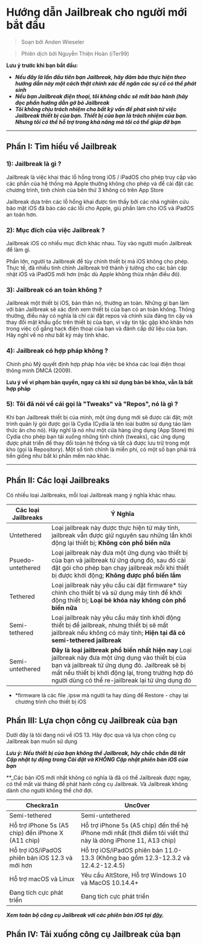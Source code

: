 # Hướng dẫn Jailbreak cho người mới bắt đầu

> Soạn bởi Anden Wieseler

> Phiên dịch bởi Nguyễn Thiện Hoàn (iTer99)

**Lưu ý trước khi bạn bắt đầu:**
* **_Nếu đây là lần đầu tiên bạn Jailbreak, hãy đảm bảo thực hiện theo hướng dẫn này một cách thật chính xác để ngăn các sự cố có thể phát sinh_**
* **_Nếu bạn Jailbreak điện thoại, tôi không chắc sẽ mất bảo hành (hãy đọc phần hướng dẫn gỡ bỏ Jailbreak_**
* **_Tôi không chịu trách nhiệm cho bất kỳ vấn đề phát sinh từ việc Jailbreak thiết bị của bạn. Thiết bị của bạn là trách nhiệm của bạn. Nhưng tôi có thể hỗ trợ trong khả năng mà tôi có thể giúp đỡ bạn_**

---

## Phần I: Tìm hiểu về Jailbreak

### 1): Jailbreak là gì ?

Jailbreak là việc khai thác lỗ hổng trong iOS / iPadOS cho phép truy cập vào các phần của hệ thống mà Apple thường không cho phép và để cài đặt các chương trình, tinh chỉnh của bên thứ 3 không có trên App Store

Jailbreak dựa trên các lỗ hổng khai được tìm thấy bởi các nhà nghiên cứu bảo mật iOS đã báo cáo các lỗi cho Apple, giú phần làm cho iOS và iPadOS an toàn hơn.

### 2): Mục đích của việc Jailbreak ?

Jailbreak iOS có nhiều mục đích khác nhau. Tùy vào người muốn Jailbreak để làm gì.

Phần lớn, người ta Jailbreak để tùy chỉnh thiết bị mà iOS không cho phép. Thực tế, đã nhiều tinh chỉnh Jailbreak trở thành ý tưởng cho các bản cập nhật iOS và iPadOS mới hơn (mặc dù Apple không thừa nhận điều đó).

### 3): Jailbreak có an toàn không ?

Jailbreak một thiết bị iOS, bản thân nó, thường an toàn. Những gì bạn làm với bản Jailbreak sẽ xác định xem thiết bị của bạn có an toàn không. Thông thường, điều này có nghĩa là chỉ cài đặt repos và chỉnh sửa đáng tin cậy và thay đổi mật khẩu gốc trên thiết bị của bạn, vì vậy tin tặc gặp khó khăn hơn trong việc cố gắng hack điện thoại của bạn và đánh cắp dữ liệu của bạn. Hãy nghĩ về nó như bất kỳ máy tính khác.

### 4): Jailbreak có hợp pháp không ?

Chính phủ Mỹ quyết định hợp pháp hóa việc bẻ khóa các loại điện thoại thông minh DMCA (2009). 

**Lưu ý về vi phạm bản quyền, ngay cả khi sử dụng bản bẻ khóa, vẫn là bất hợp pháp**

### 5): Tôi đã nói về cái gọi là "Tweaks" và "Repos", nó là gì ?

Khi bạn Jailbreak thiết bị của mình, một ứng dụng mới sẽ được cài đặt; một trình quản lý gói được gọi là Cydia (Cydia là tên loài bướm sử dụng táo làm thức ăn cho nó). Hãy nghĩ là nó như một cửa hàng ứng dụng (App Store) thì Cydia cho phép bạn tải xuống những tinh chỉnh (tweaks), các ứng dụng được phát triển để thay đổi toàn hệ thống và tất cả được lưu trữ trong một kho (gọi là Repository).  Một số tinh chỉnh là miễn phí, có một số bạn phải trả tiền giống như bất kì phần mềm nào khác.

---

## Phần II: Các loại Jailbreaks

Có nhiều loại Jailbreaks, mỗi loại Jailbreak mang ý nghĩa khác nhau.

Các loại Jailbreaks|Ý Nghĩa
---|---
Untethered|Loại jailbreak này được thực hiện từ máy tính, jailbreak vẫn được giữ nguyên sau những lần khởi động lại thiết bị; **Không còn phổ biến nữa**
Psuedo-untethered|Loại jailbreak này đưa một ứng dụng vào thiết bị của bạn và jailbreak từ ứng dụng đó, sau đó cài đặt gói cho phép bạn chạy jailbreak mỗi khi thiết bị được khởi động; **Không được phổ biến lắm**
Tethered|Loại jailbreak này yêu cầu cài đặt firmware* tùy chỉnh cho thiết bị và sử dụng máy tính để khởi động thiết bị; **Loại bẻ khóa này không còn phổ biến nữa**
Semi-tethered|Loại jailbreak này yêu cầu máy tính khởi động thiết bị để jailbreak, nhưng thiết bị sẽ mất jailbreak nếu không có máy tính; **Hiện tại đã có semi-tethered jailbreak**
Semi-untethered|**Đây là loại jailbreak phổ biến nhất hiện nay** Loại jailbreak này đưa một ứng dụng vào thiết bị của bạn và jailbreak từ ứng dụng đó. Jailbreak sẽ bị mất nếu thiết bị khởi động lại, trong trường hợp đó người dùng có thể re-jailbreak lại từ ứng dụng đó

* *firmware là các file .ipsw mà người ta hay dùng để Restore - chạy lại chương trình cho thiết bị iOS 

## Phần III: Lựa chọn công cụ Jailbreak của bạn

Dưới đây là tôi đang nói về iOS 13. Hãy đọc qua và lựa chọn công cụ Jailbreak bạn muốn sử dụng

**_Lưu ý: Nếu thiết bị của bạn không thể Jailbreak, hãy chắc chắn đã tắt Cập nhật tự động trong Cài đặt và KHÔNG Cập nhật phiên bản iOS của bạn_**

**_Các bản iOS mới nhất không có nghĩa là đã có thể Jailbreak được ngay, có thể mất vài tháng để phát hành công cụ Jailbreak. Và Jailbreak không dành cho người không thể chờ đợi.

Checkra1n|Unc0ver
---|---
Semi-tethered|Semi-untethered
Hỗ trợ iPhone 5s (A5 chip) đến iPhone X (A11 chip)|Hỗ trợ iPhone 5s (A5 chip) đến thế hệ iPhone mới nhất (thời điểm tôi viết thứ này là dòng iPhone 11, A13 chip)
Hỗ trợ iOS/iPadOS phiên bản iOS 12.3 và mới hơn|Hỗ trợ iOS/iPadOS phiên bản 11.0-13.3 (Không bao gồm 12.3-12.3.2 và 12.4.2-12.4.5)
Hỗ trợ macOS và Linux|Yêu cầu AltStore, Hỗ trợ Windows 10 và MacOS 10.14.4+
Đang tích cực phát triển|Đang tích cực phát triển

**_Xem toàn bộ công cụ Jailbreak với các phiên bản iOS tại [đây](https://www.reddit.com/r/jailbreak/wiki/escapeplan/guides/jailbreakcharts)._**

## Phần IV: Tải xuống công cụ Jailbreak của bạn
